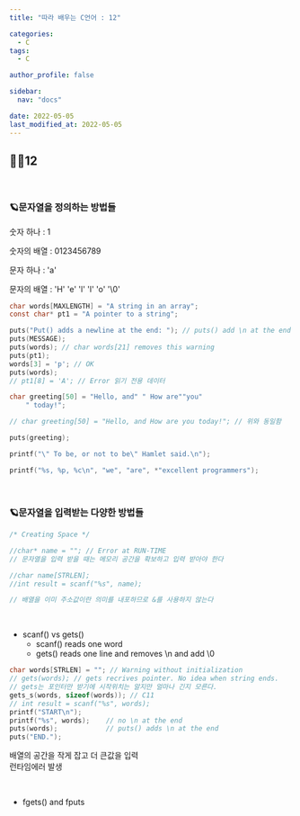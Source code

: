 ```yaml
---
title: "따라 배우는 C언어 : 12"

categories:
  - C
tags:
  - C

author_profile: false

sidebar:
  nav: "docs"

date: 2022-05-05
last_modified_at: 2022-05-05
---
```


## 🙇‍♀️12

<br>

### 🪐문자열을 정의하는 방법들

숫자 하나 : 1

숫자의 배열 : 0123456789

문자 하나 : 'a'

문자의 배열 : 'H' 'e' 'l' 'l' 'o' '\0'

```c
char words[MAXLENGTH] = "A string in an array";
const char* pt1 = "A pointer to a string";

puts("Put() adds a newline at the end: "); // puts() add \n at the end
puts(MESSAGE);
puts(words); // char words[21] removes this warning
puts(pt1);
words[3] = 'p'; // OK
puts(words);
// pt1[8] = 'A'; // Error 읽기 전용 데이터

char greeting[50] = "Hello, and" " How are""you"
	" today!";

// char greeting[50] = "Hello, and How are you today!"; // 위와 동일함

puts(greeting);

printf("\" To be, or not to be\" Hamlet said.\n");

printf("%s, %p, %c\n", "we", "are", *"excellent programmers");

```

<br>

### 🪐문자열을 입력받는 다양한 방법들

```c
/* Creating Space */

//char* name = ""; // Error at RUN-TIME
// 문자열을 입력 받을 때는 메모리 공간을 확보하고 입력 받아야 한다

//char name[STRLEN];
//int result = scanf("%s", name);

// 배열을 이미 주소값이란 의미를 내포하므로 &를 사용하지 않는다
```

<br>

* scanf() vs gets() 
    * scanf() reads one word
    * gets() reads one line and removes \n and add \0

```c
char words[STRLEN] = ""; // Warning without initialization
// gets(words); // gets recrives pointer. No idea when string ends.
// gets는 포인터만 받기에 시작위치는 알지만 얼마나 긴지 모른다.
gets_s(words, sizeof(words)); // C11
// int result = scanf("%s", words);
printf("START\n");
printf("%s", words);	// no \n at the end
puts(words);			// puts() adds \n at the end
puts("END.");
```

배열의 공간을 작게 잡고 더 큰값을 입력
<br>
런타임에러 발생

<br>

* fgets() and fputs